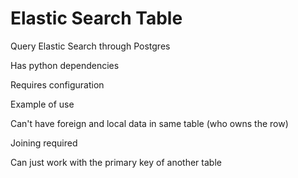 # Elastic Search Table

Query Elastic Search through Postgres

Has python dependencies

Requires configuration

Example of use

Can't have foreign and local data in same table (who owns the row)

Joining required

Can just work with the primary key of another table
